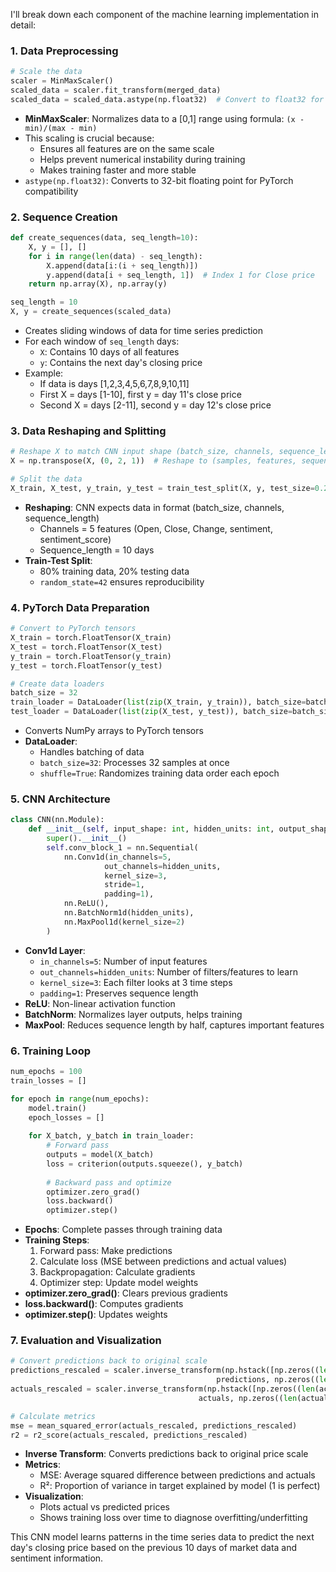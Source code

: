I'll break down each component of the machine learning implementation in detail:

### 1. Data Preprocessing
```python
# Scale the data
scaler = MinMaxScaler()
scaled_data = scaler.fit_transform(merged_data)
scaled_data = scaled_data.astype(np.float32)  # Convert to float32 for PyTorch
```
- **MinMaxScaler**: Normalizes data to a [0,1] range using formula: `(x - min)/(max - min)`
- This scaling is crucial because:
  - Ensures all features are on the same scale
  - Helps prevent numerical instability during training
  - Makes training faster and more stable
- `astype(np.float32)`: Converts to 32-bit floating point for PyTorch compatibility

### 2. Sequence Creation
```python
def create_sequences(data, seq_length=10):
    X, y = [], []
    for i in range(len(data) - seq_length):
        X.append(data[i:(i + seq_length)])
        y.append(data[i + seq_length, 1])  # Index 1 for Close price
    return np.array(X), np.array(y)

seq_length = 10
X, y = create_sequences(scaled_data)
```
- Creates sliding windows of data for time series prediction
- For each window of `seq_length` days:
  - `X`: Contains 10 days of all features
  - `y`: Contains the next day's closing price
- Example:
  - If data is days [1,2,3,4,5,6,7,8,9,10,11]
  - First X = days [1-10], first y = day 11's close price
  - Second X = days [2-11], second y = day 12's close price

### 3. Data Reshaping and Splitting
```python
# Reshape X to match CNN input shape (batch_size, channels, sequence_length)
X = np.transpose(X, (0, 2, 1))  # Reshape to (samples, features, sequence_length)

# Split the data
X_train, X_test, y_train, y_test = train_test_split(X, y, test_size=0.2, random_state=42)
```
- **Reshaping**: CNN expects data in format (batch_size, channels, sequence_length)
  - Channels = 5 features (Open, Close, Change, sentiment, sentiment_score)
  - Sequence_length = 10 days
- **Train-Test Split**: 
  - 80% training data, 20% testing data
  - `random_state=42` ensures reproducibility

### 4. PyTorch Data Preparation
```python
# Convert to PyTorch tensors
X_train = torch.FloatTensor(X_train)
X_test = torch.FloatTensor(X_test)
y_train = torch.FloatTensor(y_train)
y_test = torch.FloatTensor(y_test)

# Create data loaders
batch_size = 32
train_loader = DataLoader(list(zip(X_train, y_train)), batch_size=batch_size, shuffle=True)
test_loader = DataLoader(list(zip(X_test, y_test)), batch_size=batch_size)
```
- Converts NumPy arrays to PyTorch tensors
- **DataLoader**: 
  - Handles batching of data
  - `batch_size=32`: Processes 32 samples at once
  - `shuffle=True`: Randomizes training data order each epoch

### 5. CNN Architecture
```python
class CNN(nn.Module):
    def __init__(self, input_shape: int, hidden_units: int, output_shape: int):
        super().__init__()
        self.conv_block_1 = nn.Sequential(
            nn.Conv1d(in_channels=5,
                     out_channels=hidden_units,
                     kernel_size=3,
                     stride=1,
                     padding=1),
            nn.ReLU(),
            nn.BatchNorm1d(hidden_units),
            nn.MaxPool1d(kernel_size=2)
        )
```
- **Conv1d Layer**:
  - `in_channels=5`: Number of input features
  - `out_channels=hidden_units`: Number of filters/features to learn
  - `kernel_size=3`: Each filter looks at 3 time steps
  - `padding=1`: Preserves sequence length
- **ReLU**: Non-linear activation function
- **BatchNorm**: Normalizes layer outputs, helps training
- **MaxPool**: Reduces sequence length by half, captures important features

### 6. Training Loop
```python
num_epochs = 100
train_losses = []

for epoch in range(num_epochs):
    model.train()
    epoch_losses = []
    
    for X_batch, y_batch in train_loader:
        # Forward pass
        outputs = model(X_batch)
        loss = criterion(outputs.squeeze(), y_batch)
        
        # Backward pass and optimize
        optimizer.zero_grad()
        loss.backward()
        optimizer.step()
```
- **Epochs**: Complete passes through training data
- **Training Steps**:
  1. Forward pass: Make predictions
  2. Calculate loss (MSE between predictions and actual values)
  3. Backpropagation: Calculate gradients
  4. Optimizer step: Update model weights
- **optimizer.zero_grad()**: Clears previous gradients
- **loss.backward()**: Computes gradients
- **optimizer.step()**: Updates weights

### 7. Evaluation and Visualization
```python
# Convert predictions back to original scale
predictions_rescaled = scaler.inverse_transform(np.hstack([np.zeros((len(predictions), 1)), 
                                              predictions, np.zeros((len(predictions), 3))]))[: , 1]
actuals_rescaled = scaler.inverse_transform(np.hstack([np.zeros((len(actuals), 1)), 
                                          actuals, np.zeros((len(actuals), 3))]))[: , 1]

# Calculate metrics
mse = mean_squared_error(actuals_rescaled, predictions_rescaled)
r2 = r2_score(actuals_rescaled, predictions_rescaled)
```
- **Inverse Transform**: Converts predictions back to original price scale
- **Metrics**:
  - MSE: Average squared difference between predictions and actuals
  - R²: Proportion of variance in target explained by model (1 is perfect)
- **Visualization**:
  - Plots actual vs predicted prices
  - Shows training loss over time to diagnose overfitting/underfitting

This CNN model learns patterns in the time series data to predict the next day's closing price based on the previous 10 days of market data and sentiment information.
